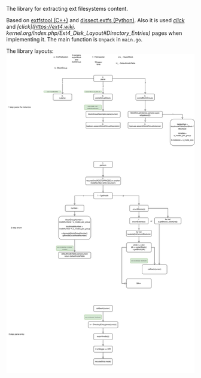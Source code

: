 The library for extracting ext filesystems content.

Based on [extfstool (C++)](https://github.com/nlitsme/extfstools) and [dissect.extfs (Python)](https://github.com/fox-it/dissect.extfs). 
Also it is used *[click](https://www.nongnu.org/ext2-doc/ext2.html#bg-inode-table)* and *[click](https://ext4.wiki.
kernel.org/index.php/Ext4_Disk_Layout#Directory_Entries)* pages when implementing it.
The main function is `Unpack` in `main.go`. 

The library layouts:
![layouts](layouts.svg)
